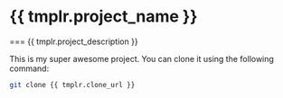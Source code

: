 # {{ tmplr.project_name }}
===
{{ tmplr.project_description }}

This is my super awesome project. You can clone it using the following command:
```bash
git clone {{ tmplr.clone_url }}
```
